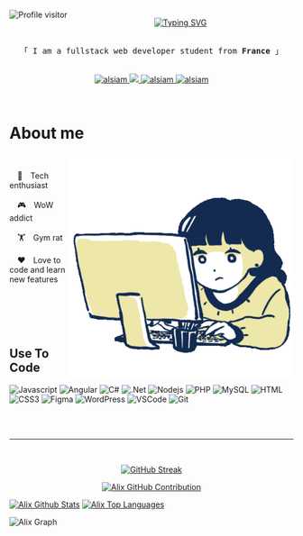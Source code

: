 <!-- 
<h2 align="center">
  ✨ Hi ! ✨
  <img src="https://media.giphy.com/media/hvRJCLFzcasrR4ia7z/giphy.gif" width="28">
</h2> -->

<br>
<a href="https://komarev.com/ghpvc/?username=alix-platier-favier">
  <img align="left" src="https://komarev.com/ghpvc/?username=alix-platier-favier&label=Visitors&color=ff69b4&style=flat" alt="Profile visitor" />
</a>


<p align="center">
  <a href="https://github.com/alix-platier-favier"><img src="https://readme-typing-svg.herokuapp.com?font=Fira+Code&weight=500&size=28&duration=4000&pause=1000&color=FF69B4&&width=435&lines=Hey+there+!+%E2%9C%A8;I'm+Alix+Monteiro;I'm+a+video+games+enjoyer;I'm+a+gym+addict;But+mostly+a+coffeeholic;Enjoy+my+profile+!" alt="Typing SVG" /></a>
</p>


<p align="center"> 
  <samp>
    <br>
    「 I am a fullstack web developer student from <b>France</b> 」
    <br>
    <br>
  </samp>
</p>

<p align="center">
 <a href="https://www.linkedin.com/in/alix-platier-favier/" target="_blank">
  <img src="https://img.shields.io/badge/LinkedIn-0077B5?style=for-the-badge&logo=linkedin&logoColor=white" alt="alsiam"/>
 </a>
 <a href="https://twitter.com/" target="_blank">
  <img src="https://img.shields.io/badge/Twitter-1DA1F2?style=for-the-badge&logo=twitter&logoColor=white" />
 </a>
 <a href="https://instagram.com/" target="_blank">
  <img src="https://img.shields.io/badge/Instagram-fe4164?style=for-the-badge&logo=instagram&logoColor=white" alt="alsiam" />
 </a> 
 <a href="https://facebook.com/" target="_blank">
  <img src="https://img.shields.io/badge/Facebook-20BEFF?&style=for-the-badge&logo=facebook&logoColor=white" alt="alsiam"  />
  </a> 
</p>
<br />

<!-- About Section -->
 # About me
 

 <img align="right" width="400" height="400" src="assets/prog_smol.gif" alt="Coding gif" />
    <p align= "left"><br>

 &emsp;👾&emsp;Tech enthusiast<br/><br/>
 &emsp;🎮&emsp;WoW addict<br/><br/>
 &emsp;🏋️&emsp;Gym rat<br/><br/>
 &emsp;❤️&emsp;Love to code and learn new features<br/><br/>
</p>

<br/>
<br/>
<br/>

## Use To Code

![Javascript](https://img.shields.io/badge/Javascript-F0DB4F?style=for-the-badge&labelColor=black&logo=javascript&logoColor=F0DB4F)
![Angular](https://img.shields.io/badge/angular-%23DD0031.svg?style=for-the-badge&logo=angular&logoColor=white)
![C#](https://img.shields.io/badge/c%23-%23239120.svg?style=for-the-badge&logo=c-sharp&logoColor=white)
![.Net](https://img.shields.io/badge/.NET-5C2D91?style=for-the-badge&logo=.net&logoColor=white)
![Nodejs](https://img.shields.io/badge/Nodejs-3C873A?style=for-the-badge&labelColor=black&logo=node.js&logoColor=3C873A)
![PHP](https://img.shields.io/badge/php-%23777BB4.svg?style=for-the-badge&logo=php&logoColor=white)
![MySQL](https://img.shields.io/badge/mysql-%2300f.svg?style=for-the-badge&logo=mysql&logoColor=white)
![HTML](https://img.shields.io/badge/HTML5-E34F26?style=for-the-badge&logo=html5&logoColor=white)
![CSS3](https://img.shields.io/badge/CSS3-1572B6?style=for-the-badge&logo=css3&logoColor=white)
![Figma](https://img.shields.io/badge/figma-%23F24E1E.svg?style=for-the-badge&logo=figma&logoColor=white)
![WordPress](https://img.shields.io/badge/WordPress-%23117AC9.svg?style=for-the-badge&logo=WordPress&logoColor=white)
![VSCode](https://img.shields.io/badge/Visual_Studio-0078d7?style=for-the-badge&logo=visual%20studio&logoColor=white)
![Git](https://img.shields.io/badge/Git-F05032?style=for-the-badge&logo=git&logoColor=white)

<br/>
<br/>
<hr/>
<br/>

<p align="center">
  <a href="https://github.com/alix-platier-favier">
    <img src="https://github-readme-streak-stats.herokuapp.com?user=alix-platier-favier&theme=dracula&hide_border=true&border_radius=5.9&background=EB545400" alt="GitHub Streak" />
    </a>
</p>

<p align="center">
  <a href="https://github.com/alix-platier-favier">
    <img src="https://github-profile-summary-cards.vercel.app/api/cards/profile-details?username=alix-platier-favier&theme=radical" alt="Alix GitHub Contribution"/>
  </a>
</p>

<a> 
    <a href="https://github.com/alix-platier-favier"><img alt="Alix Github Stats" src="https://denvercoder1-github-readme-stats.vercel.app/api?username=alix-platier-favier&show_icons=true&count_private=true&theme=react&border_color=FF69B4&bg_color=0D1117&title_color=F85D7F&icon_color=F8D866" height="192px" width="49.5%"/></a>
  <a href="https://github.com/alix-platier-favier"><img alt="Alix Top Languages" src="https://denvercoder1-github-readme-stats.vercel.app/api/top-langs/?username=alix-platier-favier&langs_count=8&layout=compact&theme=react&border_color=FF69B4&bg_color=0D1117&title_color=F85D7F&icon_color=F8D866" height="192px" width="49.5%"/></a>
  <br/>
</a>


![Alix Graph](https://github-readme-activity-graph.vercel.app/graph?username=alix-platier-favier&custom_title=Alix%20GitHub%20Activity%20Graph&bg_color=0D1117&color=FF69B4&line=FF69B4&point=FF69B4&area_color=FF69B4&title_color=FFFFFF&area=true)
